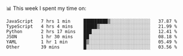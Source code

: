 📊 This week I spent my time on:
<!--START_SECTION:waka-->

```text
JavaScript   7 hrs 1 min     █████████▒░░░░░░░░░░░░░░░   37.87 %
TypeScript   4 hrs 4 mins    █████▒░░░░░░░░░░░░░░░░░░░   21.99 %
Python       2 hrs 17 mins   ███░░░░░░░░░░░░░░░░░░░░░░   12.41 %
JSON         1 hr 30 mins    ██░░░░░░░░░░░░░░░░░░░░░░░   08.18 %
YAML         1 hr 1 min      █▒░░░░░░░░░░░░░░░░░░░░░░░   05.49 %
Other        39 mins         █░░░░░░░░░░░░░░░░░░░░░░░░   03.56 %
```

<!--END_SECTION:waka-->

